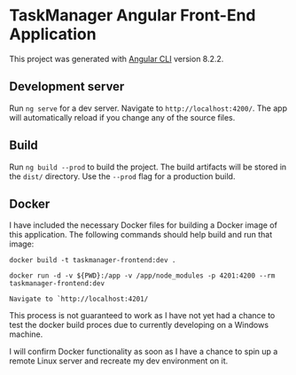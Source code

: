 # TaskManager Angular Front-End Application

This project was generated with [Angular CLI](https://github.com/angular/angular-cli) version 8.2.2.

## Development server

Run `ng serve` for a dev server. Navigate to `http://localhost:4200/`. The app will automatically reload if you change any of the source files.

## Build

Run `ng build --prod` to build the project. The build artifacts will be stored in the `dist/` directory. Use the `--prod` flag for a production build.

## Docker

I have included the necessary Docker files for building a Docker image of this application. The following commands should help build and run that image:

```
docker build -t taskmanager-frontend:dev .

docker run -d -v ${PWD}:/app -v /app/node_modules -p 4201:4200 --rm taskmanager-frontend:dev

Navigate to `http://localhost:4201/
```

This process is not guaranteed to work as I have not yet had a chance to test the docker build proces due to currently developing on a Windows machine.

I will confirm Docker functionality as soon as I have a chance to spin up a remote Linux server and recreate my dev environment on it.